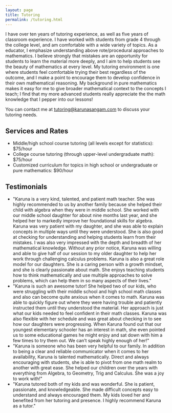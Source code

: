 ```yaml
---
layout: page
title: Tutoring
permalink: /tutoring.html
---
```


I have over ten years of tutoring experience, as well as five years of classroom experience. I have worked with students from grade 4 through the college level, and am comfortable with a wide variety of topics. As a educator, I emphasize understanding above rote/procedural approaches to mathematics. I believe strongly that mistakes are an opportunity for students to learn the material more deeply, and I aim to help students see the beauty of mathematics at every level. My tutoring environment is one where students feel comfortable trying their best regardless of the outcome, and I make a point to encourage them to develop confidence in their own mathematical reasoning. My background in pure mathematics makes it easy for me to give broader mathematical context to the concepts I teach; I find that my more advanced students really appreciate the the math knowledge that I pepper into our lessons!

You can contact me at [tutoring@karunasangam.com](mailto:tutoring@karunasangam.com) to discuss your tutoring needs.

## Services and Rates
<ul>
	<li>
		Middle/high school course tutoring (all levels except for statistics): $75/hour
	</li>
	<li>
		College course tutoring (through upper-level undergraduate math): $75/hour
	</li>
	<li>
		Customized curriculum for topics in high school or undergraduate or pure mathematics: $90/hour
	</li>
</ul>


## Testimonials
<ul>
	<li>
		"Karuna is a very kind, talented, and patient math teacher. She was highly recommended to us by another family because she helped their child with algebra when they were in middle school. She worked with our middle school daughter for about nine months last year, and she helped her to markedly improve her foundational skills for algebra. Karuna was very patient with my daughter, and she was able to explain concepts in multiple ways until they were understood. She is also good at checking for understanding and helping students learn from their mistakes. I was also very impressed with the depth and breadth of her mathematical knowledge. Without any prior notice, Karuna was willing and able to give half of our session to my older daughter to help her work through challenging calculus problems. Karuna is also a great role model for our daughters. She is a caring person with a growth mindset, and she is clearly passionate about math. She enjoys teaching students how to think mathematically and use multiple approaches to solve problems, which can help them in so many aspects of their lives."
	</li>
	<li>
		"Karuna is such an awesome tutor! She helped two of our kids, who were struggling with their middle school and high school math classes and also can become quite anxious when it comes to math. Karuna was able to quickly figure out where they were having trouble and patiently instructed them until they understood the material. Her approach is just what our kids needed to feel confident in their math classes. Karuna was also flexible with her schedule and was great about checking in to see how our daughters were progressing. When Karuna found out that our youngest elementary schooler has an interest in math, she even pointed us to some educational games he might enjoy and sat down with him a few times to try them out. We can’t speak highly enough of her!"
	</li>
	<li>
		"Karuna is someone who has been very helpful to our family. In addition to being a clear and reliable communicator when it comes to her availability, Karuna is talented mathematically. Direct and always encouraging with students, she is able to pivot from one math realm to another with great ease. She helped our children over the years with everything from Algebra, to Geometry, Trig and Calculus. She was a joy to work with!"
	</li>
	<li>
		"Karuna tutored both of my kids and was wonderful. She is patient, passionate, and knowledgeable. She made difficult concepts easy to understand and always encouraged them. My kids loved her and benefited from her tutoring and presence. I highly recommend Karuna as a tutor."
	</li>
</ul>

